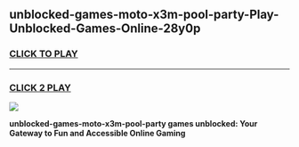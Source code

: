 
## unblocked-games-moto-x3m-pool-party-Play-Unblocked-Games-Online-28y0p
<h3>
<a href="https://premium76.site?title=unblocked-games-moto-x3m-pool-party&ref=25A">CLICK TO PLAY</a></h3>
<hr>

<h3>
<a href="https://premium76.site?title=unblocked-games-moto-x3m-pool-party&ref=25A">CLICK 2 PLAY</a>
  
</h3>

<a href="https://premium76.site?title=unblocked-games-moto-x3m-pool-party&ref=25A"><img src="https://clearcache.store/games.png"></a>


**unblocked-games-moto-x3m-pool-party games unblocked: Your Gateway to Fun and Accessible Online Gaming**
